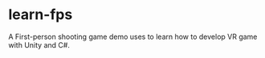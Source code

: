 # learn-fps
A First-person shooting game demo uses to learn how to develop VR game with Unity and C#.
